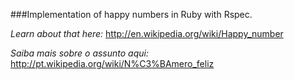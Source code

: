 ###Implementation of happy numbers in Ruby with Rspec.

*Learn about that here:* http://en.wikipedia.org/wiki/Happy_number

*Saiba mais sobre o assunto aqui:* http://pt.wikipedia.org/wiki/N%C3%BAmero_feliz